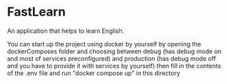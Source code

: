 # FastLearn
An application that helps to learn English.

You can start up the project using docker by yourself by opening the dockerComposes folder and choosing between debug (has debug mode on and most of services preconfigured) and production (has debug mode off and you have to provide it with services by yourself) then fill in the contents of the .env file and run "docker compose up" in this directory 
